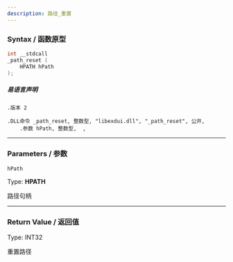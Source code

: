 ```yaml
---
description: 路径_重置
---
```


### Syntax / 函数原型

```C++
int __stdcall 
_path_reset (
    HPATH hPath
);
```

##### 易语言声明

```Elang
.版本 2

.DLL命令 _path_reset, 整数型, "libexdui.dll", "_path_reset", 公开, 
    .参数 hPath, 整数型,  , 

```

---

### Parameters / 参数

`hPath`

Type: **HPATH**

路径句柄

---

### Return Value / 返回值

Type: INT32

重置路径
